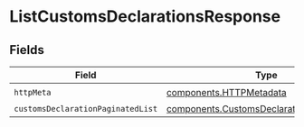 # ListCustomsDeclarationsResponse


## Fields

| Field                                                                                                    | Type                                                                                                     | Required                                                                                                 | Description                                                                                              |
| -------------------------------------------------------------------------------------------------------- | -------------------------------------------------------------------------------------------------------- | -------------------------------------------------------------------------------------------------------- | -------------------------------------------------------------------------------------------------------- |
| `httpMeta`                                                                                               | [components.HTTPMetadata](../../models/components/httpmetadata.md)                                       | :heavy_check_mark:                                                                                       | N/A                                                                                                      |
| `customsDeclarationPaginatedList`                                                                        | [components.CustomsDeclarationPaginatedList](../../models/components/customsdeclarationpaginatedlist.md) | :heavy_minus_sign:                                                                                       | N/A                                                                                                      |